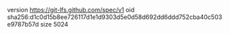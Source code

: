 version https://git-lfs.github.com/spec/v1
oid sha256:d1c0d15b8ee726117d1e1d9303d5e0d58d692dd6ddd752cba40c503e9787b57d
size 5024
